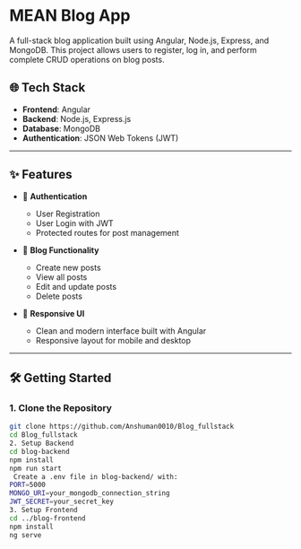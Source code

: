 # MEAN Blog App

A full-stack blog application built using Angular, Node.js, Express, and MongoDB. This project allows users to register, log in, and perform complete CRUD operations on blog posts.

## 🌐 Tech Stack

- **Frontend**: Angular
- **Backend**: Node.js, Express.js
- **Database**: MongoDB
- **Authentication**: JSON Web Tokens (JWT)

---

## ✨ Features

- 🔐 **Authentication**
  - User Registration
  - User Login with JWT
  - Protected routes for post management

- 📝 **Blog Functionality**
  - Create new posts
  - View all posts
  - Edit and update posts
  - Delete posts

- 📱 **Responsive UI**
  - Clean and modern interface built with Angular
  - Responsive layout for mobile and desktop

---

## 🛠️ Getting Started

### 1. Clone the Repository

```bash
git clone https://github.com/Anshuman0010/Blog_fullstack
cd Blog_fullstack
2. Setup Backend
cd blog-backend
npm install
npm run start
 Create a .env file in blog-backend/ with:
PORT=5000
MONGO_URI=your_mongodb_connection_string
JWT_SECRET=your_secret_key
3. Setup Frontend
cd ../blog-frontend
npm install
ng serve
